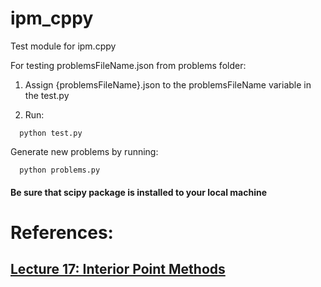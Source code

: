 # ipm_cppy
Test module for ipm.cppy

For testing problemsFileName.json from problems folder:

  1. Assign {problemsFileName}.json to the problemsFileName variable in the test.py
    
  2. Run:
  ```
    python test.py
  ```
Generate new problems by running:
  ```
    python problems.py
  ```
#### Be sure that scipy package is installed to your local machine

# References:
## [Lecture 17: Interior Point Methods](https://www.cs.princeton.edu/courses/archive/fall18/cos521/Lectures/lec17.pdf)
